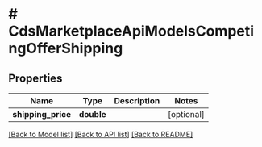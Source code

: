 # # CdsMarketplaceApiModelsCompetingOfferShipping

## Properties

Name | Type | Description | Notes
------------ | ------------- | ------------- | -------------
**shipping_price** | **double** |  | [optional]

[[Back to Model list]](../../README.md#models) [[Back to API list]](../../README.md#endpoints) [[Back to README]](../../README.md)
